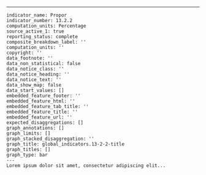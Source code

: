 ---
    indicator_name: Propor
    indicator_number: 13.2.2
    computation_units: Percentage   
    source_active_1: true
    reporting_status: complete
    composite_breakdown_label: ''
    computation_units: ''
    copyright: ''
    data_footnote: ''
    data_non_statistical: false
    data_notice_class: ''
    data_notice_heading: ''
    data_notice_text: ''
    data_show_map: false
    data_start_values: []
    embedded_feature_footer: ''
    embedded_feature_html: ''
    embedded_feature_tab_title: ''
    embedded_feature_title: ''
    embedded_feature_url: ''
    expected_disaggregations: []
    graph_annotations: []
    graph_limits: []
    graph_stacked_disaggregation: ''
    graph_title: global_indicators.13-2-2-title
    graph_titles: []
    graph_type: bar
    ---
    Lorem ipsum dolor sit amet, consectetur adipiscing elit...
